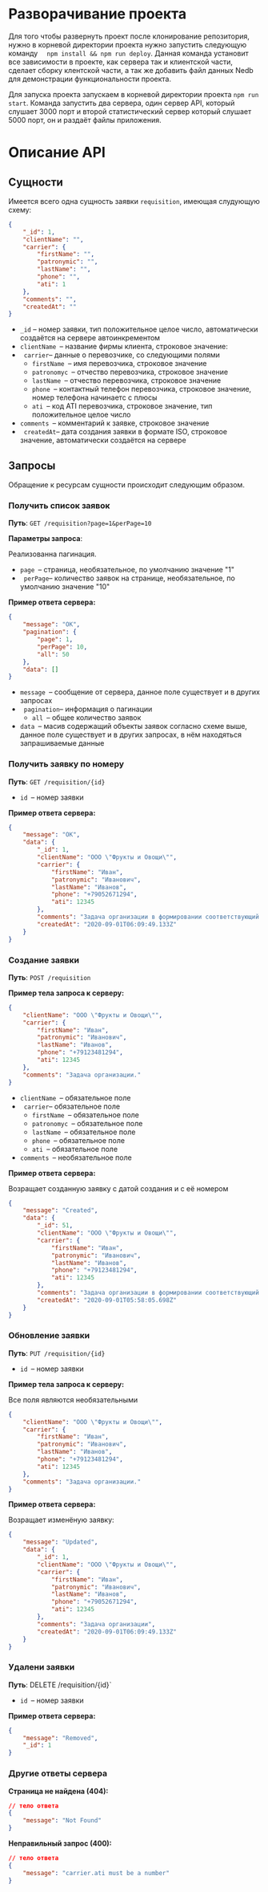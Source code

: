# Разворачивание проекта

Для того чтобы развернуть проект после клонирование репозитория, нужно в корневой директории проекта нужно запустить следующую команду ```  npm install && npm run deploy```. Данная команда установит все зависимости в проекте, как сервера так и клиентской части, сделает сборку клентской части, а так же добавить файл данных Nedb для демонстрации функциональности проекта.

Для запуска проекта запускаем в корневой директории проекта ```npm run start```. Команда запустить два сервера, один сервер API, который слушает 3000 порт и второй статистический сервер который слушает 5000 порт, он и раздаёт файлы приложения.

# Описание API

## Сущности

Имеется всего одна сущность заявки `requisition`,   имеющая слудующую схему:

```json
{
    "_id": 1,
    "clientName": "",
    "carrier": {
        "firstName": "",
        "patronymic": "",
        "lastName": "",
        "phone": "",
        "ati": 1
    },
    "comments": "",
    "createdAt": ""
}
```

- `_id` &ndash; номер заявки, тип положительное целое число, автоматически создаётся на сервере автоинкрементом
- `clientName `&ndash; название фирмы клиента, строковое значение:
- ` carrier`&ndash; данные о перевозчике, со следующими полями
  - `firstName `&ndash; имя перевозчика, строковое значение
  - `patronomyc `&ndash; отчество перевозчика, строковое значение
  - `lastName `&ndash; отчество перевозчика, строковое значение
  - `phone `&ndash; контактный телефон перевозчика, строковое значение, номер телефона начинаетс с плюсы
  - `ati `&ndash; код ATI перевозчика, строковое значение, тип положительное целое число
- `comments `&ndash; комментарий к заявке, строковое значение
- ` createdAt`&ndash; дата создания заявки в формате ISO, строковое значение, автоматически создаётся на сервере

## Запросы

Обращение к ресурсам сущности происходит следующим образом.

### Получить список заявок

**Путь**: `GET /requisition?page=1&perPage=10`

**Параметры запроса**:

Реализованна пагинация.

- `page `&ndash; страница, необязательное, по умолчанию значение "1"
- ` perPage`&ndash; количество заявок на странице, необязательное, по умолчанию значение "10"

**Пример ответа сервера:**

```json
{
    "message": "OK",
    "pagination": {
        "page": 1,
        "perPage": 10,
        "all": 50
    },
    "data": []
}
```

- `message `&ndash; сообщение от сервера, данное поле существует и в других запросах 
- ` pagination`&ndash; информация о пагинации
  - `all `&ndash; общее количество заявок
- `data `&ndash; масив содержащий объекты заявок согласно схеме выше,  данное поле существует и в других запросах, в нём находяться запрашиваемые данные

### Получить заявку по номеру

**Путь**: `GET /requisition/{id}`

- `id `&ndash; номер заявки

**Пример ответа сервера:**

```json
{
    "message": "OK",
    "data": {
        "_id": 1,
        "clientName": "ООО \"Фрукты и Овощи\"",
        "carrier": {
            "firstName": "Иван",
            "patronymic": "Иванович",
            "lastName": "Иванов",
            "phone": "+79052671294",
            "ati": 12345
        },
        "comments": "Задача организации в формировании соответствующий условий.",
        "createdAt": "2020-09-01T06:09:49.133Z"
    }
}
```



### Создание заявки

**Путь**: `POST /requisition`

**Пример тела запроса к серверу:**

```json
{
    "clientName": "ООО \"Фрукты и Овощи\"",
    "carrier": {
        "firstName": "Иван",
        "patronymic": "Иванович",
        "lastName": "Иванов",
        "phone": "+79123481294",
        "ati": 12345
    },
    "comments": "Задача организации."
}
```

- `clientName `&ndash; обязательное поле
- ` carrier`&ndash; обязательное поле
  - `firstName `&ndash; обязательное поле
  - `patronomyc `&ndash; обязательное поле
  - `lastName `&ndash; обязательное поле
  - `phone `&ndash; обязательное поле
  - `ati `&ndash; обязательное поле
- `comments `&ndash; необязательное поле

**Пример ответа сервера:**

Возращает созданную заявку с датой создания и с её номером

```json
{
    "message": "Created",
    "data": {
        "_id": 51,
        "clientName": "ООО \"Фрукты и Овощи\"",
        "carrier": {
            "firstName": "Иван",
            "patronymic": "Иванович",
            "lastName": "Иванов",
            "phone": "+79123481294",
            "ati": 12345
        },
        "comments": "Задача организации в формировании соответствующий условий.",
        "createdAt": "2020-09-01T05:58:05.698Z"
    }
}
```

### Обновление заявки

**Путь**: `PUT /requisition/{id}`

- `id `&ndash; номер заявки

**Пример тела запроса к серверу:**

Все поля являются необязательными

```json
{
    "clientName": "ООО \"Фрукты и Овощи\"",
    "carrier": {
        "firstName": "Иван",
        "patronymic": "Иванович",
        "lastName": "Иванов",
        "phone": "+79123481294",
        "ati": 12345
    },
    "comments": "Задача организации."
}
```

**Пример ответа сервера:**

Возращает изменёную заявку:

```json
{
    "message": "Updated",
    "data": {
        "_id": 1,
        "clientName": "ООО \"Фрукты и Овощи\"",
        "carrier": {
            "firstName": "Иван",
            "patronymic": "Иванович",
            "lastName": "Иванов",
            "phone": "+79052671294",
            "ati": 12345
        },
        "comments": "Задача организации",
        "createdAt": "2020-09-01T06:09:49.133Z"
    }
}
```

### Удалени заявки

**Путь**: DELETE /requisition/{id}`

- `id `&ndash; номер заявки

**Пример ответа сервера:**

```json
{
    "message": "Removed",
    "_id": 1
}
```

### Другие ответы сервера

**Страница не найдена (404):**

```json
// тело ответа
{
    "message": "Not Found"
}
```

**Неправильный запрос (400):**

```json
// тело ответа
{
    "message": "carrier.ati must be a number"
}
```


